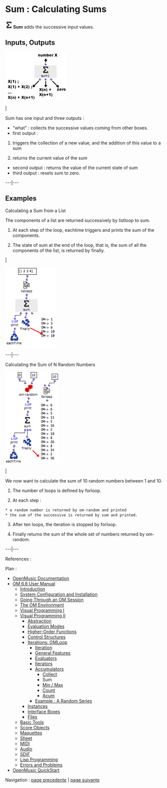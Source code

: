 # Sum : Calculating Sums

**![](../res/sum_icon.png) Sum** adds the successive input values.

## Inputs, Outputs

![](../res/sum1.png)

|

Sum has one input and three outputs :

  * "what" : collects the successive values coming from other boxes.
  * first output :

  1. triggers the collection of a new value, and the addition of this value to a sum

  2. returns the current value of the sum

  * second output : returns the value of the current state of sum
  * third output : resets sum to zero.

  
  
---|---  
  
## Examples

Calculating a Sum from a List

The components of a list are returned successively by listloop to sum.

  1. At each step of the loop, eachtime triggers and prints the sum of the components.

  2. The state of sum at the end of the loop, that is, the sum of all the components of the list, is returned by finally.

|

![](../res/sum2a.png)  
  
---|---  
  
Calculating the Sum of N Random Numbers

![](../res/sum5.png)

|

We now want to calculate the sum of 10 random numbers between 1 and 10.

  1. The number of loops is defined by forloop.

  2. At each step : 

    * a random number is returned by om-random and printed
    * the sum of the successive is returned by sum and printed.
  3. After ten loops, the iteration is stopped by forloop.

  4. Finally returns the sum of the whole set of numbers returned by om-random.

  
  
---|---  
  
References :

Plan :

  * [OpenMusic Documentation](OM-Documentation)
  * [OM 6.6 User Manual](OM-User-Manual)
    * [Introduction](00-Sommaire)
    * [System Configuration and Installation](Installation)
    * [Going Through an OM Session](Goingthrough)
    * [The OM Environment](Environment)
    * [Visual Programming I](BasicVisualProgramming)
    * [Visual Programming II](AdvancedVisualProgramming)
      * [Abstraction](Abstraction)
      * [Evaluation Modes](EvalModes)
      * [Higher-Order Functions](HighOrder)
      * [Control Structures](Control)
      * [Iterations: OMLoop](OMLoop)
        * [Iteration](LoopIntro)
        * [General Features](LoopGeneral)
        * [Evaluators](LoopEvaluators)
        * [Iterators](LoopIterators)
        * [Accumulators](LoopAccumulators)
          * [Collect](Collect)
          * Sum
          * [Min / Max](MinMax)
          * [Count](Count)
          * [Acum](Acum)
        * [Example : A Random Series](LoopExample)
      * [Instances](Instances)
      * [Interface Boxes](InterfaceBoxes)
      * [Files](Files)
    * [Basic Tools](BasicObjects)
    * [Score Objects](ScoreObjects)
    * [Maquettes](Maquettes)
    * [Sheet](Sheet)
    * [MIDI](MIDI)
    * [Audio](Audio)
    * [SDIF](SDIF)
    * [Lisp Programming](Lisp)
    * [Errors and Problems](errors)
  * [OpenMusic QuickStart](QuickStart-Chapters)

Navigation : [page precedente](Collect "page précédente\(Collect\)") |
[page suivante](MinMax "page suivante\(Min / Max\)")

